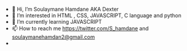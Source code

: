 - 👋 Hi, I’m Soulaymane Hamdane AKA Dexter 
- 👀 I’m interested in HTML , CSS, JAVASCRIPT, C language and python
- 🌱 I’m currently learning JAVASCRIPT 
- 📫 How to reach me https://twitter.com/S_hamdane and soulaymanehamdan2@gmail.com
- <!--- - 💞️ I’m looking to collaborate on ... (this should be in the 4th line)--->
<!---
Dexter88xD/Dexter88xD is a ✨ special ✨ repository because its `README.md` (this file) appears on your GitHub profile.
You can click the Preview link to take a look at your changes.
--->
